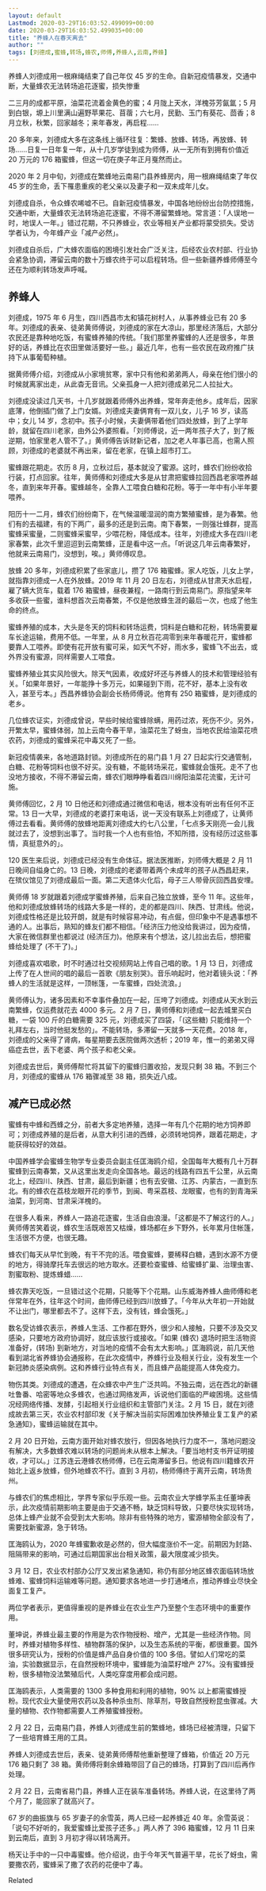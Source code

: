 ```yaml
---
layout: default
Lastmod: 2020-03-29T16:03:52.499099+00:00
date: 2020-03-29T16:03:52.499035+00:00
title: "养蜂人在春天离去"
author: ""
tags: [刘德成,蜜蜂,转场,蜂农,师傅,养蜂人,云南,养蜂]
---
```


养蜂人刘德成用一根麻绳结束了自己年仅 45 岁的生命。自新冠疫情暴发，交通中断，大量蜂农无法转场追花逐蜜，损失惨重

二三月的成都平原，油菜花流着金黄色的蜜；4 月陇上天水，洋槐芬芳氤氲；5 月到白银，塬上川里满山遍野苹果花、苜蓿；六七月，民勤、玉门有葵花、茴香；8 月立秋，秋繁，回家越冬；来年春发，再启程……

20 多年来，刘德成大多在这条线上循环往复：繁蜂、放蜂、转场，再放蜂、转场……日复一日年复一年，从十几岁学徒到成为师傅，从一无所有到拥有价值近 20 万元的 176 箱蜜蜂，但这一切在庚子年正月戛然而止。

2020 年 2 月中旬，刘德成在繁蜂地云南易门县养蜂房内，用一根麻绳结束了年仅 45 岁的生命，丢下罹患重疾的老父亲以及妻子和一双未成年儿女。

刘德成自杀，令众蜂农唏嘘不已。自新冠疫情暴发，中国各地纷纷出台防控措施，交通中断，大量蜂农无法转场追花逐蜜，不得不滞留繁蜂地。常言道：「人误地一时，地误人一年。」错过花期，不只养蜂业，农业等相关产业都将蒙受损失。受访学者认为，今年蜂产业「减产必然」。

刘德成自杀后，广大蜂农面临的困境引发社会广泛关注，后经农业农村部、行业协会紧急协调，滞留云南的数十万蜂农终于可以启程转场。但一些新疆养蜂师傅至今还在为顺利转场发声呼喊。

养蜂人
---

刘德成，1975 年 6 月生，四川西昌市太和镇花树村人，从事养蜂业已有 20 多年。刘德成的表亲、徒弟黄师傅说，刘德成的家在大凉山，那里经济落后，大部分农民还是靠种地吃饭，有蜜蜂养殖的传统。「我们那里养蜜蜂的人还是很多，年景好的话，养蜂比在农田里做活要好一些。」最近几年，也有一些农民在政府推广扶持下从事葡萄种植。

据黄师傅介绍，刘德成从小家境贫寒，家中只有他和弟弟两人，母亲在他们很小的时候就离家出走，从此杳无音讯。父亲孤身一人把刘德成弟兄二人拉扯大。

刘德成没读过几天书，十几岁就跟着师傅外出养蜂，常年奔走他乡。成年后，因家底薄，他倒插门做了上门女婿。刘德成夫妻俩育有一双儿女，儿子 16 岁，读高中；女儿 14 岁，念初中。孩子小时候，夫妻俩带着他们四处放蜂，到了上学年龄，就留在四川老家，由外公外婆照看。「刘师傅说，近一两年孩子大了，到了叛逆期，怕家里老人管不了。」黄师傅告诉财新记者，加之老人年事已高，也需人照顾，刘德成的老婆就不再出来，留在老家，在镇上超市打工。

蜜蜂跟花期走。农历 8 月，立秋过后，基本就没了蜜源。这时，蜂农们纷纷收拾行装，打点回家。往年，黄师傅和刘德成大多是从甘肃把蜜蜂拉回西昌老家喂养越冬，直到来年开春。蜜蜂越冬，全靠人工喂食白糖和花粉。等于一年中有小半年要喂养。

阳历十一二月，蜂农们纷纷南下，在气候温暖湿润的南方繁殖蜜蜂，是为春繁。他们有的去福建，有的下两广，最多的还是到云南。南下春繁，一则强壮蜂群，提高蜜蜂采蜜量，二则蜜蜂采蜜早，少喂花粉，降低成本。往年，刘德成大多在四川老家春繁，此次千里迢迢到云南繁蜂，正是看中这一点。「听说这几年云南春繁好，他就来云南易门，没想到，唉。」黄师傅叹息。

放蜂 20 多年，刘德成积累了些家底儿，攒了 176 箱蜜蜂。家人吃饭，儿女上学，就指靠刘德成一人在外放蜂。2019 年 11 月 20 日左右，刘德成从甘肃天水启程，雇了辆大货车，载着 176 箱蜜蜂，昼夜兼程，一路南行到云南易门。原指望来年多收获一些蜜，谁料想首次云南春繁，不仅是他放蜂生涯的最后一次，也成了他生命的终点。

蜜蜂养殖的成本，大头是冬天的饲料和转场运费，饲料是白糖和花粉，转场需要雇车长途运输，费用不低。一年里，从 8 月立秋百花凋零到来年春暖花开，蜜蜂都要靠人工喂养。即使有花开放有蜜可采，如天气不好，雨水多，蜜蜂飞不出去，或外界没有蜜源，同样需要人工喂食。

蜜蜂养殖业其实风险很大。除天气因素，收成好坏还与养蜂人的技术和管理经验有关。「如果年景好，一年能挣十多万元，如果碰到下雨，花不好，基本上没有收入，甚至亏本。」西昌养蜂协会副会长杨师傅说。他育有 250 箱蜜蜂，是刘德成的老乡。

几位蜂农证实，刘德成曾说，早些时候给蜜蜂除螨，用药过浓，死伤不少。另外，开繁太早，蜜蜂体弱，加上云南今春干旱，油菜花生了蚜虫，当地农民给油菜花喷农药，刘德成的蜜蜂采花中毒又死了一些。

新冠疫情袭来，各地道路封锁。刘德成所在的易门县 1 月 27 日起实行交通管制，白糖、花粉等饲料也很不好买。没有糖，不能转场采花，蜜蜂就会饿死。走不了也没地方接收，不得不滞留云南，蜂农们眼睁睁看着四川绵阳油菜花流蜜，无计可施。

黄师傅回忆，2 月 10 日他还和刘德成通过微信和电话，根本没有听出有任何不正常。13 日一大早，刘德成的老婆打来电话，说一天没有联系上刘德成了，让黄师傅过去看看。黄师傅的放蜂地距离刘德成大约七八公里，「七点多天刚亮一会儿我就过去了，没想到出事了。当时我一个人也有些怕，不知所措，没有经历过这些事情，真挺意外的」。

120 医生来后说，刘德成已经没有生命体征。据法医推断，刘师傅大概是 2 月 11 日晚间自缢身亡的。13 日晚，刘德成的老婆带着两个未成年的孩子从西昌赶来，在殡仪馆见了刘德成最后一面。第二天遗体火化后，母子三人带骨灰回西昌安埋。

黄师傅 18 岁就跟着刘德成学蜜蜂养殖，后来自己独立放蜂，至今 11 年。这些年，他和刘德成放蜂转场的线路大多是一样的，走的都是四川、陕西、甘肃线。他说，刘德成性格还是比较开朗，就是有时候容易冲动，有点倔，但印象中不是遇事想不通的人。出事后，熟知的蜂友们都不相信。「经济压力他没给我讲过，因为疫情，大家在微信群里也都说过 (经济压力)。他原来有个想法，这儿拉出去后，想把蜜蜂给处理了 (不干了)。」

刘德成喜欢唱歌，时不时通过社交视频网站上传自己唱的歌。1 月 13 日，刘德成上传了在人世间的唱的最后一首歌《朋友别哭》。音乐响起时，他对着镜头说：「养蜂人的生活就是这样，一顶帐篷，一车蜜蜂，四处流浪。」

黄师傅认为，诸多因素和不幸事件叠加在一起，压垮了刘德成。刘德成从天水到云南繁蜂，仅运费就花去 4000 多元。2 月 7 日，黄师傅和刘德成一起去城里买白糖，一袋 100 斤的白糖需要 325 元，刘德成买了四袋，「(这些糖) 只能维持一个礼拜左右，当时他挺发愁的」。不能转场，多滞留一天就多一天花费。2018 年，刘德成的父亲得了肾病，每星期要去医院做两次透析；2019 年，惟一的弟弟又得癌症去世，丢下老婆、两个孩子和老父亲。

刘德成去世后，黄师傅帮忙将其留下的蜜蜂归置收拾，发现只剩 38 箱。不到三个月，刘德成的蜜蜂从 176 箱骤减至 38 箱，损失近八成。

减产已成必然
------

蜜蜂有中蜂和西蜂之分，前者大多定地养殖，选择一年有几个花期的地方饲养即可；刘德成养殖的是后者，从意大利引进的西蜂，必须转地饲养，跟着花期走，才能获得较好的效益。

中国养蜂学会蜜蜂生物学专业委员会副主任匡海鸥介绍，全国每年大概有几十万群蜜蜂到云南春繁，又从这里出发走向全国各地。最远的线路有四五千公里，从云南北上，经四川、陕西、甘肃，最后到新疆；也有去安徽、江苏、内蒙古，一直到东北。有的蜂农在荔枝龙眼开花的季节，到闽、粤采荔枝、龙眼蜜，也有的到青海采油菜，到河南、甘肃采洋槐的。

在很多人看来，养蜂人一路追花逐蜜，生活自由浪漫。「这都是不了解这行的人。」黄师傅苦笑着说，蜂农生活既艰苦又枯燥，蜂场都在乡下野外，长年累月住帐篷，生活很不方便，也很无趣。

蜂农们每天从早忙到晚，有干不完的活。喂食蜜蜂，要稀释白糖，遇到水源不方便的地方，得骑摩托车去很远的地方取水。还要检查蜜蜂、给蜜蜂扩巢、治理虫害、割蜜取粉、提炼蜂蜡……

蜂农靠天吃饭，一旦错过这个花期，只能等下个花期。山东威海养蜂人曲师傅和老伴常年在外，往年这个时间，曲师傅已经到四川放蜂了。「今年从大年初一开始就不让出门，哪里都去不了。这样下去，没有钱，蜂会饿死。」

数名受访蜂农表示，养蜂人生活、工作都在野外，很少和人接触，只要不涉及交叉感染，只要地方政府协调好，就应该放行或接收。「如果 (蜂农) 退场时把生活物资准备好，(转场) 到新地方，对当地的疫情不会有太大影响。」匡海鸥说，前几天他看到湖北省养蜂协会通报称，在此次疫情中，养蜂行业及相关行业，没有发生一个新冠肺炎感染病例。这和养蜂行业特点有关，而且蜂产品能提高人体免疫力。

物伤其类。刘德成的遭遇，在众蜂农中产生广泛共鸣。不独云南，远在西北的新疆吐鲁番、哈密等地众多蜂农，也通过网络发声，诉说他们面临的严峻困境。这些情况经网络传播、发酵，引起相关行业组织和主管部门关注。2 月 15 日，就在刘德成故去第三天，农业农村部印发《关于解决当前实际困难加快养殖业复工复产的紧急通知》，蜜蜂运输就在其中。

2 月 20 日开始，云南方面开始对蜂农放行，但因各地执行力度不一，落地问题没有解决，大多数蜂农难以转场的问题尚未从根本上解决。「要当地村支书开证明接收，才可以。」江苏连云港蜂农杨师傅，已在云南滞留多日。他说有四川籍蜂农开始北上返乡放蜂，但外地蜂农不行。直到 3 月初，杨师傅终于离开云南，转场贵州。

与蜂农们的焦虑相比，学界专家似乎乐观一些。云南农业大学蜂学系主任董坤表示，此次疫情前期影响主要是由于交通不畅，缺乏饲料导致，只要尽快实现转场，总体上蜂产业就不会受到太大影响。除非有些特殊的地方，蜜源植物全部没有了，需要找新蜜源，急于转场。

匡海鸥认为，2020 年蜂蜜歉收是必然的，但大幅度涨价不一定。前期因为封路、阻隔带来的影响，可通过后期国家出台相关政策，最大限度减少损失。

3 月 12 日，农业农村部办公厅又发出紧急通知，称仍有部分地区蜂农面临转场放蜂难、蜜蜂饲料运输难等问题。通知要求各地进一步打通堵点，推动养蜂业尽快全面复工复产。

两位学者表示，更值得重视的是养蜂业在农业生产乃至整个生态环境中的重要作用。

董坤说，养蜂业最主要的作用是为农作物授粉、增产，尤其是一些经济作物。同时，养蜂对植物多样性、植物群落的保护，以及生态系统的平衡，都很重要。国外很多研究认为，授粉的价值是蜂产品自身价值的 100 多倍。譬如人们常吃的菜油，实验数据显示，在自然授粉环境中，蜜蜂能为油菜籽增产 27%。没有蜜蜂授粉，很多植物没法繁殖后代，人类吃穿度用都会成问题。

匡海鸥表示，人类需要的 1300 多种食用和利用的植物，90% 以上都需蜜蜂授粉。现代农业大量使用农药以及各种杀虫剂、除草剂，导致自然授粉昆虫骤减。大量的植物、农作物都需要人工养殖蜜蜂授粉。

2 月 22 日，云南易门县，养蜂人刘德成生前的繁蜂地，蜂场已经被清理，只留下了一些培育蜂王用的工具。

  

养蜂人刘德成去世后，表亲、徒弟黄师傅帮他重新整理了蜂箱，价值近 20 万元 176 箱只剩了 38 箱。黄师傅将剩余蜂箱带回了自己的蜂场，打算到了四川后再作处理。

  

2 月 22 日，云南省易门县，养蜂人正在装车准备转场。养蜂人说，在这里待了两个月了，能回家了就高兴了。

  

67 岁的曲振旗与 65 岁妻子的余雪英，两人已经一起养蜂近 40 年。余雪英说：「说句不好听的，我爱蜜蜂比爱孩子还多。」两人养了 396 箱蜜蜂，12 月 11 日来到云南后，直到 3 月初才得以转场离开。

  

杨天让手中的一只中毒蜜蜂。他介绍说，由于今年天气普遍干旱，花长了蚜虫，需要撒农药，蜜蜂采了撒了农药的花便中了毒。

Related

